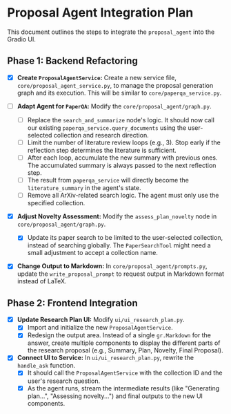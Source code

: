 # Proposal Agent Integration Plan

This document outlines the steps to integrate the `proposal_agent` into the Gradio UI.

## Phase 1: Backend Refactoring

- [x] **Create `ProposalAgentService`:** Create a new service file, `core/proposal_agent_service.py`, to manage the proposal generation graph and its execution. This will be similar to `core/paperqa_service.py`.

- [ ] **Adapt Agent for `PaperQA`:** Modify the `core/proposal_agent/graph.py`.
    - [ ] Replace the `search_and_summarize` node's logic. It should now call our existing `paperqa_service.query_documents` using the user-selected collection and research direction.
    - [ ] Limit the number of literature review loops (e.g., 3). Stop early if the reflection step determines the literature is sufficient.
    - [ ] After each loop, accumulate the new summary with previous ones. The accumulated summary is always passed to the next reflection step.
    - [ ] The result from `paperqa_service` will directly become the `literature_summary` in the agent's state.
    - [ ] Remove all ArXiv-related search logic. The agent must only use the specified collection.

- [x] **Adjust Novelty Assessment:** Modify the `assess_plan_novelty` node in `core/proposal_agent/graph.py`.
    - [x] Update its paper search to be limited to the user-selected collection, instead of searching globally. The `PaperSearchTool` might need a small adjustment to accept a collection name.

- [x] **Change Output to Markdown:** In `core/proposal_agent/prompts.py`, update the `write_proposal_prompt` to request output in Markdown format instead of LaTeX.

## Phase 2: Frontend Integration

- [x] **Update Research Plan UI:** Modify `ui/ui_research_plan.py`.
    - [x] Import and initialize the new `ProposalAgentService`.
    - [x] Redesign the output area. Instead of a single `gr.Markdown` for the answer, create multiple components to display the different parts of the research proposal (e.g., Summary, Plan, Novelty, Final Proposal).

- [x] **Connect UI to Service:** In `ui/ui_research_plan.py`, rewrite the `handle_ask` function.
    - [x] It should call the `ProposalAgentService` with the collection ID and the user's research question.
    - [x] As the agent runs, stream the intermediate results (like "Generating plan...", "Assessing novelty...") and final outputs to the new UI components. 